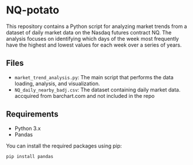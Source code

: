 # NQ-potato
This repository contains a Python script for analyzing market trends from a dataset of daily market data on the Nasdaq futures contract NQ. The analysis focuses on identifying which days of the week most frequently have the highest and lowest values for each week over a series of years.
## Files

- `market_trend_analysis.py`: The main script that performs the data loading, analysis, and visualization.
- `NQ_daily_nearby_badj.csv`: The dataset containing daily market data. accquired from barchart.com and not included in the repo

## Requirements

- Python 3.x
- Pandas

You can install the required packages using pip:
```sh
pip install pandas 
